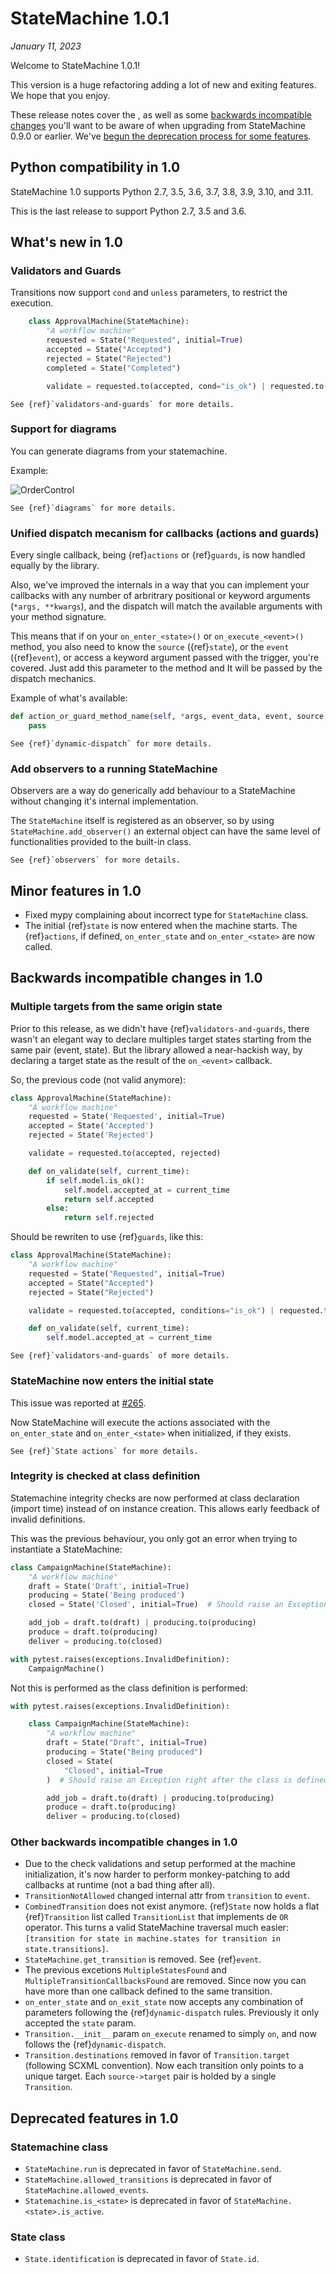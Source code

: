 # StateMachine 1.0.1

*January 11, 2023*

Welcome to StateMachine 1.0.1!

This version is a huge refactoring adding a lot of new and exiting features. We hope that
you enjoy.

These release notes cover the [](#whats-new-in-10), as well as
some [backwards incompatible changes](#backwards-incompatible-changes-in-10) you'll
want to be aware of when upgrading from StateMachine 0.9.0 or earlier. We've
[begun the deprecation process for some features](#deprecated-features-in-10).


## Python compatibility in 1.0

StateMachine 1.0 supports Python 2.7, 3.5, 3.6, 3.7, 3.8, 3.9, 3.10, and 3.11.

This is the last release to support Python 2.7, 3.5 and 3.6.

## What's new in 1.0


### Validators and Guards

Transitions now support `cond` and `unless` parameters, to restrict
the execution.

```python
    class ApprovalMachine(StateMachine):
        "A workflow machine"
        requested = State("Requested", initial=True)
        accepted = State("Accepted")
        rejected = State("Rejected")
        completed = State("Completed")

        validate = requested.to(accepted, cond="is_ok") | requested.to(rejected)
```

```{seealso}
See {ref}`validators-and-guards` for more details.
```

### Support for diagrams

You can generate diagrams from your statemachine.

Example:

![OrderControl](../images/order_control_machine_initial.png)


```{seealso}
See {ref}`diagrams` for more details.
```

### Unified dispatch mecanism for callbacks (actions and guards)

Every single callback, being {ref}`actions` or {ref}`guards`, is now handled equally by the library.

Also, we've improved the internals in a way that you can implement your callbacks with any
number of arbritrary positional or keyword arguments (`*args, **kwargs`), and the dispatch will
match the available arguments with your method signature.

This means that if on your `on_enter_<state>()` or `on_execute_<event>()` method, you also
need to know the `source` ({ref}`state`), or the `event` ({ref}`event`), or access a keyword
argument passed with the trigger, you're covered. Just add this parameter to the method and It
 will be passed by the dispatch mechanics.

Example of what's available:

```py
def action_or_guard_method_name(self, *args, event_data, event, source, state, model, **kwargs):
    pass
```

```{seealso}
See {ref}`dynamic-dispatch` for more details.
```

### Add observers to a running StateMachine

Observers are a way do generically add behaviour to a StateMachine without
changing it's internal implementation.

The `StateMachine` itself is registered as an observer, so by using `StateMachine.add_observer()`
an external object can have the same level of functionalities provided to the built-in class.

```{seealso}
See {ref}`observers` for more details.
```

## Minor features in 1.0

- Fixed mypy complaining about incorrect type for ``StateMachine`` class.
- The initial {ref}`state` is now entered when the machine starts. The {ref}`actions`, if defined,
  `on_enter_state` and `on_enter_<state>` are now called.



## Backwards incompatible changes in 1.0


### Multiple targets from the same origin state

Prior to this release, as we didn't have {ref}`validators-and-guards`, there wasn't an elegant way
to declare multiples target states starting from the same pair (event, state). But the library
allowed a near-hackish way, by declaring a target state as the result of the `on_<event>` callback.

So, the previous code (not valid anymore):

```py
class ApprovalMachine(StateMachine):
    "A workflow machine"
    requested = State('Requested', initial=True)
    accepted = State('Accepted')
    rejected = State('Rejected')

    validate = requested.to(accepted, rejected)

    def on_validate(self, current_time):
        if self.model.is_ok():
            self.model.accepted_at = current_time
            return self.accepted
        else:
            return self.rejected
```

Should be rewriten to use {ref}`guards`, like this:

``` py
class ApprovalMachine(StateMachine):
    "A workflow machine"
    requested = State("Requested", initial=True)
    accepted = State("Accepted")
    rejected = State("Rejected")

    validate = requested.to(accepted, conditions="is_ok") | requested.to(rejected)

    def on_validate(self, current_time):
        self.model.accepted_at = current_time
```

```{seealso}
See {ref}`validators-and-guards` of more details.
```

### StateMachine now enters the initial state

This issue was reported at [#265](https://github.com/fgmacedo/python-statemachine/issues/265).

Now StateMachine will execute the actions associated with the `on_enter_state` and
`on_enter_<state>` when initialized, if they exists.

```{seealso}
See {ref}`State actions` for more details.
```

### Integrity is checked at class definition

Statemachine integrity checks are now performed at class declaration (import time) instead of on
instance creation. This allows early feedback of invalid definitions.

This was the previous behaviour, you only got an error when trying to instantiate a StateMachine:

```py
class CampaignMachine(StateMachine):
    "A workflow machine"
    draft = State('Draft', initial=True)
    producing = State('Being produced')
    closed = State('Closed', initial=True)  # Should raise an Exception when instantiated

    add_job = draft.to(draft) | producing.to(producing)
    produce = draft.to(producing)
    deliver = producing.to(closed)

with pytest.raises(exceptions.InvalidDefinition):
    CampaignMachine()
```

Not this is performed as the class definition is performed:

```py
with pytest.raises(exceptions.InvalidDefinition):

    class CampaignMachine(StateMachine):
        "A workflow machine"
        draft = State("Draft", initial=True)
        producing = State("Being produced")
        closed = State(
            "Closed", initial=True
        )  # Should raise an Exception right after the class is defined

        add_job = draft.to(draft) | producing.to(producing)
        produce = draft.to(producing)
        deliver = producing.to(closed)
```

### Other backwards incompatible changes in 1.0

- Due to the check validations and setup performed at the machine initialization, it's now harder
  to perform monkey-patching to add callbacks at runtime (not a bad thing after all).
- `TransitionNotAllowed` changed internal attr from `transition` to `event`.
- `CombinedTransition` does not exist anymore. {ref}`State` now holds a flat {ref}`Transition` list
  called `TransitionList` that implements de `OR` operator. This turns a valid StateMachine
  traversal much easier: `[transition for state in machine.states for transition in state.transitions]`.
- `StateMachine.get_transition` is removed. See {ref}`event`.
- The previous excetions `MultipleStatesFound` and `MultipleTransitionCallbacksFound` are removed.
  Since now you can have more than one callback defined to the same transition.
- `on_enter_state` and `on_exit_state` now accepts any combination of parameters following the
  {ref}`dynamic-dispatch` rules. Previously it only accepted the `state` param.
- `Transition.__init__` param `on_execute` renamed to simply `on`, and now follows the
{ref}`dynamic-dispatch`.
- `Transition.destinations` removed in favor of `Transition.target` (following SCXML convention).
Now each transition only points to a unique target. Each `source->target` pair is holded by a
single `Transition`.

## Deprecated features in 1.0

### Statemachine class

- `StateMachine.run` is deprecated in favor of `StateMachine.send`.
- `StateMachine.allowed_transitions` is deprecated in favor of `StateMachine.allowed_events`.
- `Statemachine.is_<state>` is deprecated in favor of `StateMachine.<state>.is_active`.


### State class

- `State.identification` is deprecated in favor of `State.id`.
